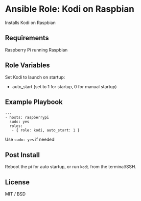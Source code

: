 # Ansible Role: Kodi on Raspbian

Installs Kodi on Raspbian

## Requirements

Raspberry Pi running Raspbian

## Role Variables

Set Kodi to launch on startup:
 - auto_start (set to 1 for startup, 0 for manual startup)

## Example Playbook

    ---
    - hosts: raspberrypi
      sudo: yes
      roles:
       - { role: kodi, auto_start: 1 }

Use ```sudo: yes``` if needed

## Post Install

Reboot the pi for auto startup, or run ```kodi``` from the terminal/SSH.

## License

MIT / BSD
